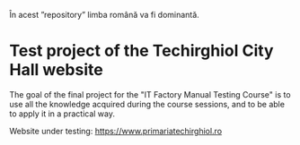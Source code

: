 În acest ”repository” limba română va fi dominantă.
 
<h1>Test project of the Techirghiol City Hall website</h1>

The goal of the final project for the "IT Factory Manual Testing Course" is to use all the knowledge acquired during the course sessions, and to be able to apply it in a practical way.

Website under testing: https://www.primariatechirghiol.ro
